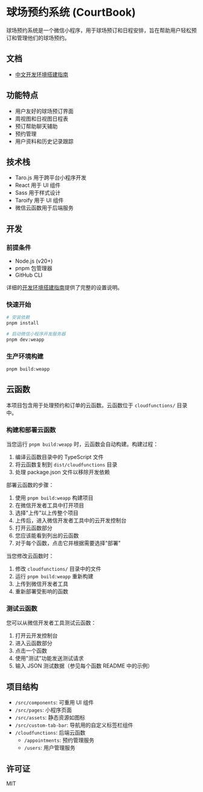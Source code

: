 # 球场预约系统 (CourtBook)

球场预约系统是一个微信小程序，用于球场预订和日程安排，旨在帮助用户轻松预订和管理他们的球场预约。

## 文档

- [中文开发环境搭建指南](docs/zh/getting-started.md)

## 功能特点

- 用户友好的球场预订界面
- 周视图和日视图日程表
- 预订帮助聊天辅助
- 预约管理
- 用户资料和历史记录跟踪

## 技术栈

- Taro.js 用于跨平台小程序开发
- React 用于 UI 组件
- Sass 用于样式设计
- Taroify 用于 UI 组件
- 微信云函数用于后端服务

## 开发

### 前提条件

- Node.js (v20+)
- pnpm 包管理器
- GitHub CLI

详细的[开发环境搭建指南](docs/zh/getting-started.md)提供了完整的设置说明。

### 快速开始

```bash
# 安装依赖
pnpm install

# 启动微信小程序开发服务器
pnpm dev:weapp
```

### 生产环境构建

```bash
pnpm build:weapp
```

## 云函数

本项目包含用于处理预约和订单的云函数。云函数位于 `cloudfunctions/` 目录中。

### 构建和部署云函数

当您运行 `pnpm build:weapp` 时，云函数会自动构建。构建过程：

1. 编译云函数目录中的 TypeScript 文件
2. 将云函数复制到 `dist/cloudfunctions` 目录
3. 处理 package.json 文件以移除开发依赖

部署云函数的步骤：

1. 使用 `pnpm build:weapp` 构建项目
2. 在微信开发者工具中打开项目
3. 选择"上传"以上传整个项目
4. 上传后，进入微信开发者工具中的云开发控制台
5. 打开云函数部分
6. 您应该能看到列出的云函数
7. 对于每个函数，点击它并根据需要选择"部署"

当您修改云函数时：

1. 修改 `cloudfunctions/` 目录中的文件
2. 运行 `pnpm build:weapp` 重新构建
3. 上传到微信开发者工具
4. 重新部署受影响的函数

### 测试云函数

您可以从微信开发者工具测试云函数：

1. 打开云开发控制台
2. 进入云函数部分
3. 点击一个函数
4. 使用"测试"功能发送测试请求
5. 输入 JSON 测试数据（参见每个函数 README 中的示例）

## 项目结构

- `/src/components`: 可重用 UI 组件
- `/src/pages`: 小程序页面
- `/src/assets`: 静态资源如图标
- `/src/custom-tab-bar`: 导航用的自定义标签栏组件
- `/cloudfunctions`: 后端云函数
  - `/appointments`: 预约管理服务
  - `/users`: 用户管理服务

## 许可证

MIT

